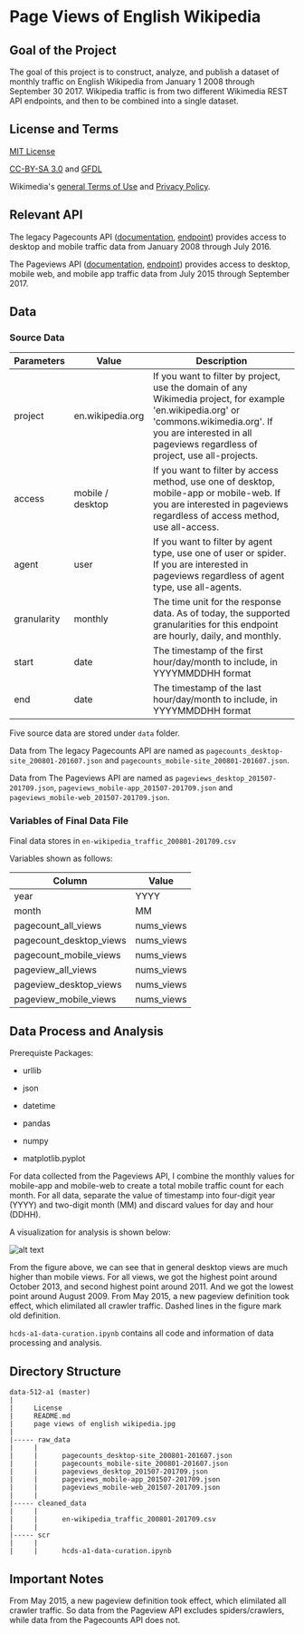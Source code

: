 # Page Views of English Wikipedia

## Goal of the Project
The goal of this project is to construct, analyze, and publish a dataset of monthly traffic on English Wikipedia from January 1 2008 through September 30 2017. Wikipedia traffic is from two different Wikimedia REST API endpoints, and then to be combined into a single dataset. 

## License and Terms
[MIT License](https://opensource.org/licenses/MIT)

[CC-BY-SA 3.0](https://creativecommons.org/licenses/by-sa/3.0/) and [GFDL](https://www.gnu.org/copyleft/fdl.html)

Wikimedia's [general Terms of Use](https://wikimediafoundation.org/wiki/Terms_of_Use/en) and [Privacy Policy](https://wikimediafoundation.org/wiki/Privacy_policy).

## Relevant API
The legacy Pagecounts API ([documentation](https://wikitech.wikimedia.org/wiki/Analytics/AQS/Legacy_Pagecounts), [endpoint](https://wikimedia.org/api/rest_v1/#!/Pagecounts_data_%28legacy%29/get_metrics_legacy_pagecounts_aggregate_project_access_site_granularity_start_end)) provides access to desktop and mobile traffic data from January 2008 through July 2016.

The Pageviews API ([documentation](https://wikitech.wikimedia.org/wiki/Analytics/AQS/Pageviews), [endpoint](https://wikimedia.org/api/rest_v1/#!/Pageviews_data/get_metrics_pageviews_aggregate_project_access_agent_granularity_start_end)) provides access to desktop, mobile web, and mobile app traffic data from July 2015 through September 2017.

## Data

### Source Data

|  Parameters | Value  | Description  |
|---|---|---|
| project  |  en.wikipedia.org |If you want to filter by project, use the domain of any Wikimedia project, for example 'en.wikipedia.org' or 'commons.wikimedia.org'. If you are interested in all pageviews regardless of project, use all-projects.|
|  access |  mobile / desktop | If you want to filter by access method, use one of desktop, mobile-app or mobile-web. If you are interested in pageviews regardless of access method, use all-access.|
|  agent |  user | If you want to filter by agent type, use one of user or spider. If you are interested in pageviews regardless of agent type, use all-agents.|
|  granularity |  monthly | The time unit for the response data. As of today, the supported granularities for this endpoint are hourly, daily, and monthly.|
|  start | date  |The timestamp of the first hour/day/month to include, in YYYYMMDDHH format|
|  end |  date | The timestamp of the last hour/day/month to include, in YYYYMMDDHH format|

Five source data are stored under  ```data``` folder. 

Data from The legacy Pagecounts API are named as ```pagecounts_desktop-site_200801-201607.json``` and ```pagecounts_mobile-site_200801-201607.json```.  

Data from The Pageviews API are named as ```pageviews_desktop_201507-201709.json```, ```pageviews_mobile-app_201507-201709.json``` and ```pageviews_mobile-web_201507-201709.json```.

### Variables of Final Data File

Final data stores in ```en-wikipedia_traffic_200801-201709.csv```

Variables shown as follows:

|  Column | Value  |
|---|---|
| year  |  YYYY |
|  month |  MM |
|  pagecount_all_views |  nums_views | 
|  pagecount_desktop_views |  nums_views |
|  pagecount_mobile_views | nums_views  |
|  pageview_all_views |  nums_views |
|  pageview_desktop_views |  nums_views |
|  pageview_mobile_views | nums_views  |

## Data Process and Analysis

Prerequiste Packages:

- urllib

- json 

- datetime

- pandas

- numpy

- matplotlib.pyplot

For data collected from the Pageviews API, I combine the monthly values for mobile-app and mobile-web to create a total mobile traffic count for each month. For all data, separate the value of timestamp into four-digit year (YYYY) and two-digit month (MM) and discard values for day and hour (DDHH).

A visualization for analysis is shown below:

![alt text](http://i68.tinypic.com/2qi8nsy.jpg)

From the figure above, we can see that in general desktop views are much higher than mobile views. For all views, we got the highest point around October 2013, and second highest point around 2011. And we got the lowest point around August 2009. From May 2015, a new pageview definition took effect, which elimilated all crawler traffic. Dashed lines in the figure mark old definition.

```hcds-a1-data-curation.ipynb``` contains all code and information of data processing and analysis.


## Directory Structure
```
data-512-a1 (master)
|
|     License
|     README.md
|     page views of english wikipedia.jpg
|	    
|----- raw_data
|     | 
|     |      pagecounts_desktop-site_200801-201607.json
|     |      pagecounts_mobile-site_200801-201607.json
|     |      pageviews_desktop_201507-201709.json
|     |      pageviews_mobile-app_201507-201709.json
|     |      pageviews_mobile-web_201507-201709.json
|     | 
|----- cleaned_data
|     |      
|     |      en-wikipedia_traffic_200801-201709.csv
|     | 
|----- scr
|     |      
|     |      hcds-a1-data-curation.ipynb

```
## Important Notes

From May 2015, a new pageview definition took effect, which elimilated all crawler traffic. So data from the Pageview API excludes spiders/crawlers, while data from the Pagecounts API does not.
